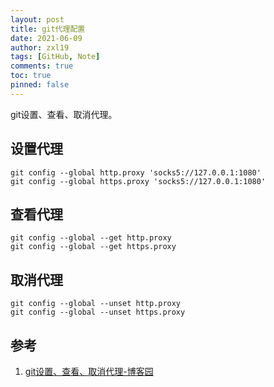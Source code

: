 ```yaml
---
layout: post
title: git代理配置
date: 2021-06-09
author: zxl19
tags: [GitHub, Note]
comments: true
toc: true
pinned: false
---
```


git设置、查看、取消代理。

<!-- more -->

## 设置代理

```shell
git config --global http.proxy 'socks5://127.0.0.1:1080'
git config --global https.proxy 'socks5://127.0.0.1:1080'
```

## 查看代理

```shell
git config --global --get http.proxy
git config --global --get https.proxy
```

## 取消代理

```shell
git config --global --unset http.proxy
git config --global --unset https.proxy
```

## 参考

1. [git设置、查看、取消代理-博客园](https://www.cnblogs.com/yongy1030/p/11699086.html)
